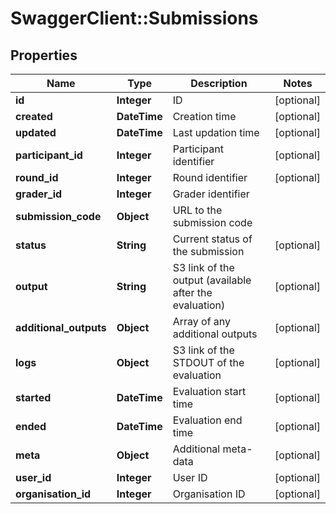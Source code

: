 # SwaggerClient::Submissions

## Properties
Name | Type | Description | Notes
------------ | ------------- | ------------- | -------------
**id** | **Integer** | ID | [optional] 
**created** | **DateTime** | Creation time | [optional] 
**updated** | **DateTime** | Last updation time | [optional] 
**participant_id** | **Integer** | Participant identifier | [optional] 
**round_id** | **Integer** | Round identifier | [optional] 
**grader_id** | **Integer** | Grader identifier | 
**submission_code** | **Object** | URL to the submission code | 
**status** | **String** | Current status of the submission | [optional] 
**output** | **String** | S3 link of the output (available after the evaluation) | [optional] 
**additional_outputs** | **Object** | Array of any additional outputs | [optional] 
**logs** | **Object** | S3 link of the STDOUT of the evaluation | [optional] 
**started** | **DateTime** | Evaluation start time | [optional] 
**ended** | **DateTime** | Evaluation end time | [optional] 
**meta** | **Object** | Additional meta-data | [optional] 
**user_id** | **Integer** | User ID | [optional] 
**organisation_id** | **Integer** | Organisation ID | [optional] 


